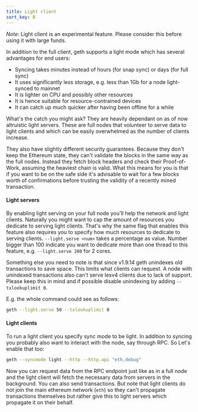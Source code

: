 ```yaml
---
title: Light client
sort_key: B
---
```


*Note*: Light client is an experimental feature. Please consider this before using it with large funds.

In addition to the full client, geth supports a light mode which has several advantages for end users:

- Syncing takes minutes instead of hours (for snap sync) or days (for full sync)
- It uses significantly less storage, e.g. less than 1Gb for a node light-synced to mainnet
- It is lighter on CPU and possibly other resources
- It is hence suitable for resource-contrained devices
- It can catch up much quicker after having been offline for a while

What's the catch you might ask? They are heavily dependant on as of now altruistic light servers. These are full nodes that volunteer to serve data to light clients and which can be easily overwhelmed as the number of clients increase.

They also have slightly different security guarantees. Because they don't keep the Ethereum state, they can't validate the blocks in the same way as the full nodes. Instead they fetch block headers and check their Proof-of-Work, assuming the heaviest chain is valid. What this means for you is that if you want to be on the safe side it's advisable to wait for a few blocks worth of confirmations before trusting the validity of a recently mined transaction.

#### Light servers

By enabling light serving on your full node you'll help the network and light clients. Naturally you might want to cap the amount of resources you dedicate to serving light clients. That's why the same flag that enables this feature also requires you to specify how much resources to dedicate to serving clients. `--light.serve <num>` takes a percentage as value. Number bigger than 100 indicate you want to dedicate more than one thread to this feature, e.g. `--light.serve 200` for 2 cores.

Something else you need to note is that since v1.9.14 geth unindexes old transactions to save space. This limits what clients can request. A node with unindexed transactions also can't serve lesv4 clients due to lack of support. Please keep this in mind and if possible disable unindexing by adding `--txlookuplimit 0`.

E.g. the whole command could see as follows:

```sh
geth --light.serve 50 --txlookuplimit 0
```

#### Light clients

To run a light client you specify sync mode to be light. In addition to syncing you probably also want to interact with the node, say through RPC. So Let's enable that too:

```sh
geth --syncmode light --http --http.api "eth,debug"
```

Now you can request data from the RPC endpoint just like as in a full node and the light client will fetch the necessary data from servers in the background. You can also send transactions. But note that light clients do not join the main ethereum network (`eth`) so they can't propagate transactions themselves but rather give this to light servers which propagate it on their behalf.
